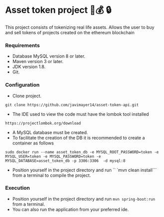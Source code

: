  
# Asset token project 🏢💰 🔒

This project consists of tokenizing real life assets.
Allows the user to buy and sell tokens of projects created on the ethereum blockchain


### Requirements

- Database MySQL version 8 or later.
- Maven version 3 or later.
- JDK version 1.8.
- Git.


### Configuration

- Clone project. 
```
git clone https://github.com/javimayer14/asset-token-api.git
```
- The IDE used to view the code must have the lombok tool installed
```
https://projectlombok.org/download
```
- A MySQL database must be created.
- To facilitate the creation of the DB it is recommended to create a container as follows
```
sudo docker run --name asset_token_db -e MYSQL_ROOT_PASSWORD=token -e MYSQL_USER=token -e MYSQL_PASSWORD=token -e MYSQL_DATABASE=asset_token_db -p 3306:3306  -d mysql:8
```

- Position yourself in the project directory and run `` `mvn clean install``` from a terminal to compile the project.

### Execution
- Position yourself in the project directory and run ```mvn spring-boot:run``` from a terminal.
- You can also run the application from your preferred ide.
